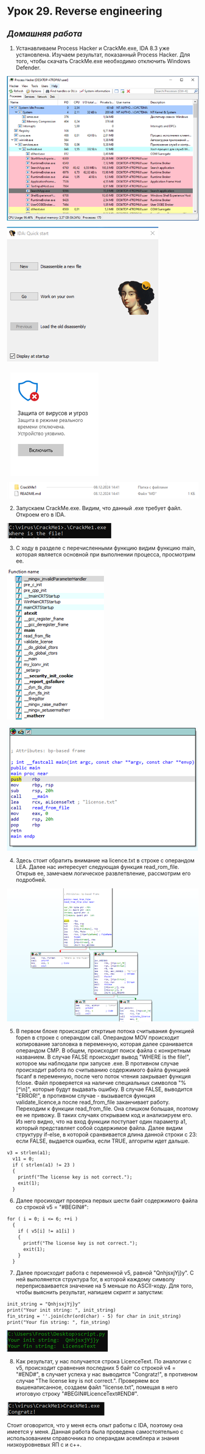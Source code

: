 # Урок 29. Reverse engineering 

 ## ***Домашняя работа*** ##  
1) Устанавливаем Process Hacker и CrackMe.exe, IDA 8.3 уже установлена. Изучаем результат, показанный Process Hacker. Для того, чтобы скачать CrackMe.exe необходимо отключить Windows Defender.
  
![ph.png](images/ph.png)  

![ida](images/ida.png)  

![wd](images/wd.png)  
  
![cm](images/cm.png)  

2) Запускаем CrackMe.exe. Видим, что данный .exe требует файл. Откроем его в IDA.

![cm_launch](images/cm_launch.png)  

3) C ходу в разделе с перечисленными функцию видим функцию main, которая является основной при выполнении процесса, просмотрим ее.

![some_func](images/some_funcs.png)  

![main](images/main.png)  

4) Здесь стоит обратить внимание на licence.txt в строке с операндом LEA. Далее нас интересует следующая функция read_rom_file. Открыв ее, замечаем логическое развлетвление, рассмотрим его подробней.

![read](images/read.png)  

5) В первом блоке происходит откртиые потока считывания функцией fopen в строке с операндом call. Операндом MOV происходит копирование заголовка в переменную, которая далее сранивается операндом CMP. В общем, происходит поиск файла с конкретным названием. В случае FALSE происходит вывод "WHERE is the file!", которое мы наблюдали при запуске .exe. В противном случае
происходит работа по считыванию содержимого файла функцией fscanf в переменную, после чего поток чтения закрывает функция fclose. Файл проверяется на наличие специальных символов "%[^\n]", которые будут выдавать ошибку. В случае FALSE, выводится "ERROR!", в противном случае - вызывается функция validate_licence,а после read_from_file заканчивает работу. Переходим к функции read_from_file. Она слишком большая, поэтому ее не привожу. В таких случаях открываем код и анализируем его. Из него видно, что на вход функции поступает один параметр a1, который представляет собой содержимое файла. Далее видим структуру if-else, в которой сранвивается длина данной строки с 23: если FALSE, выдается ошибка, если TRUE, алгоритм идет дальше.
```
v3 = strlen(a1);
  v11 = 0;
  if ( strlen(a1) != 23 )
  {
    printf("The license key is not correct.");
    exit(1);
  }
```
6) Далее просиходит проверка первых шести байт содержимого файла со строкой v5 = "#BEGIN#":
```
for ( i = 0; i <= 6; ++i )
  {
    if ( v5[i] != a1[i] )
    {
      printf("The license key is not correct.");
      exit(1);
    }
  }
```
7) Далее происходит работа с переменной v5, равной "QnhjsxjYj}y". C ней выполянется структура for, в которой каждому символу переприсваивается значение на 5 меньше по ASCII-коду. Для того, чтобы выяснить результат, напишем скрипт и запустим:
```
init_string = "QnhjsxjYj}y"
print("Your init string: ", init_string)
fin_string = ''.join(chr(ord(char) - 5) for char in init_string)
print("Your fin string: ", fin_string)
```

![script](images/script.png)  

8) Как результат, у нас получается строка LicenceText. По аналогии с v5, происходит сравнения последних 5 байт со строкой v4 = "#END#", в случает успеха у нас выводится "Congratz!", в противном случае "The license key is not correct.". Проверяем все вышенаписанное, создаем файл "license.txt", помещая в него итоговую строку "#BEGIN#LicenceText#END#".

![res](images/res.png)  

Стоит оговорится, что у меня есть опыт работы с IDA, поэтому она имеется у меня. Данная работа была проведена самостоятельно с использованием справочника по операндам асемблера и знания низкоуровневых ЯП с и с++.


